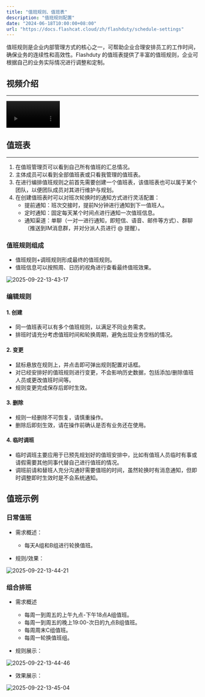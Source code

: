 ```yaml
---
title: "值班规则、值班表"
description: "值班规则配置"
date: "2024-06-18T10:00:00+08:00"
url: "https://docs.flashcat.cloud/zh/flashduty/schedule-settings"
---
```


值班规则是企业内部管理方式的核心之一，可帮助企业合理安排员工的工作时间，确保业务的连续性和高效性。Flashduty 的值班表提供了丰富的值班规则，企业可根据自己的业务实际情况进行调整和定制。

## 视频介绍
---
<Video width="200" style="width: 140px;" src="https://download.flashcat.cloud/flashduty/video/schedule.mp4"></Video>


## 值班表
---
1. 在值班管理页可以看到自己所有值班的汇总情况。
2. 主体成员可以看到全部值班表或只看我管理的值班表。
3. 在进行编排值班规则之前首先需要创建一个值班表，该值班表也可以属于某个团队，以便团队成员对其进行维护与规划。
4. 在创建值班表时可以对班次轮换时的通知方式进行灵活配置：    
   - 提前通知：班次交接时，提前N分钟进行通知到下一值班人。
   - 定时通知：固定每天某个时间点进行通知一次值班信息。
   - 通知渠道：单聊（一对一进行通知，即短信、语音、邮件等方式）、群聊（推送到IM消息群，并对分派人员进行 @ 提醒）。

### 值班规则组成

- 值班规则+调班规则形成最终的值班规则。
- 值班信息可以按照周、日历的视角进行查看最终值班效果。

![2025-09-22-13-43-17](https://docs-cdn.flashcat.cloud/images/png/3423a4f3133d5caa1f0aaebca970d404.png)

### 编辑规则
#### 1. 创建

- 同一值班表可以有多个值班规则，以满足不同业务需求。
- 排班时请充分考虑值班时间和轮换周期，避免出现业务空档的情况。
#### 2. 变更

- 鼠标悬放在规则上，并点击即可弹出规则配置对话框。
- 对已经安排好的值班规则进行变更，不会影响历史数据，包括添加/删除值班人员或更改值班时间等。
- 规则变更完成保存后即时生效。

#### 3. 删除

- 规则一经删除不可恢复，请慎重操作。
- 删除后即刻生效，请在操作前确认是否有业务还在使用。

#### 4. 临时调班
- 临时调班主要应用于已预先规划好的值班安排中，比如有值班人员临时有事或请假需要其他同事代替自己进行值班的情况。
- 调班前请和替班人充分沟通好需要值班的时间，虽然轮换时有消息通知，但即时调整即时生效时是不会系统通知。


## 值班示例

### 日常值班
- 需求概述：
    - 每天A组和B组进行轮换值班。

- 规则/效果：


![2025-09-22-13-44-21](https://docs-cdn.flashcat.cloud/images/png/03606643119c4a83c8c87fdf082564a2.png)

### 组合排班
- 需求概述
    - 每周一到周五的上午九点-下午18点A组值班。
    - 每周一到周五的晚上19:00-次日的九点B组值班。
    - 每周周末C组值班。
    - 每周一轮换值班组。

- 规则展示：

![2025-09-22-13-44-46](https://docs-cdn.flashcat.cloud/images/png/4741f86ae727b389a89c4a893de9b4a8.png)

- 效果展示：

![2025-09-22-13-45-04](https://docs-cdn.flashcat.cloud/images/png/b6919760c8d46a0d67358c04ca70f65c.png)
